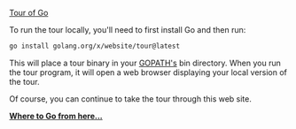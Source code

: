 [Tour of Go](https://go.dev/tour/welcome/1)

To run the tour locally, you'll need to first install Go and then run:

```bash
go install golang.org/x/website/tour@latest
```

This will place a tour binary in your [GOPATH's](https://pkg.go.dev/cmd/go#hdr-GOPATH_and_Modules) bin directory. When you run the tour program, it will open a web browser displaying your local version of the tour.

Of course, you can continue to take the tour through this web site.

**[Where to Go from here...](https://go.dev/tour/concurrency/11)**
